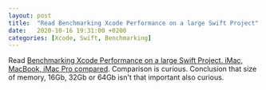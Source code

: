 ```yaml
---
layout: post
title:  "Read Benchmarking Xcode Performance on a large Swift Project"
date:   2020-10-16 19:31:00 +0200
categories: [Xcode, Swift, Benchmarking]
---
```

Read [Benchmarking Xcode Performance on a large Swift Project. iMac, MacBook, iMac Pro compared](https://maximeremenko.com/benchmarking-xcode-performance-using-swift-imac-macbook-comparison). Comparison is curious. Conclusion that size of memory, 16Gb, 32Gb or 64Gb isn't that important also curious.
